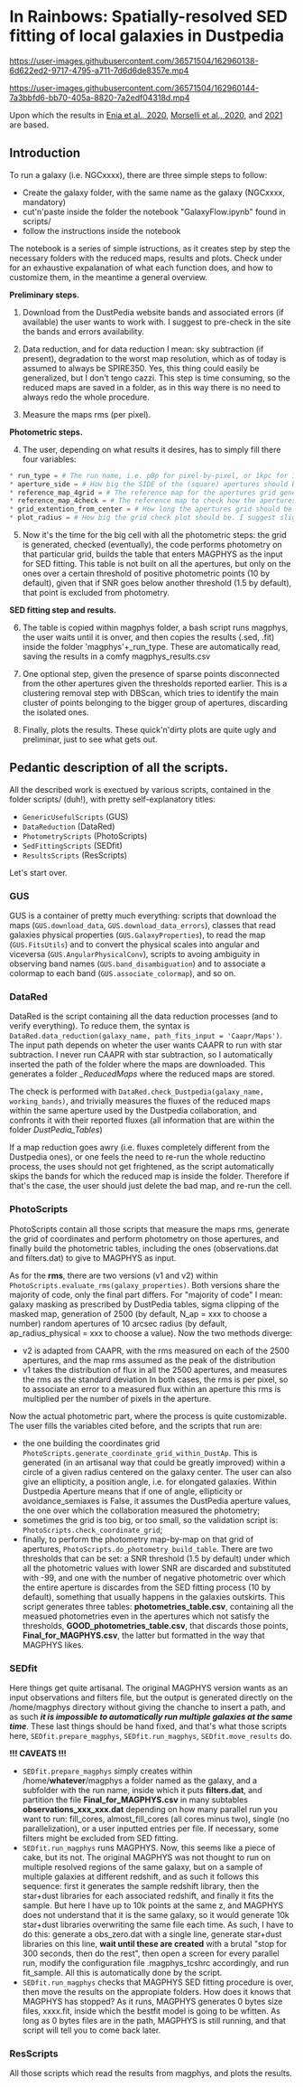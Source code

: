 # In Rainbows: Spatially-resolved SED fitting of local galaxies in Dustpedia

https://user-images.githubusercontent.com/36571504/162960138-6d622ed2-9717-4795-a711-7d6d6de8357e.mp4

https://user-images.githubusercontent.com/36571504/162960144-7a3bbfd6-bb70-405a-8820-7a2edf04318d.mp4

Upon which the results in [Enia et al., 2020](https://ui.adsabs.harvard.edu/abs/2020MNRAS.493.4107E/abstract), [Morselli et al., 2020](https://ui.adsabs.harvard.edu/abs/2020MNRAS.496.4606M/abstract), and [2021](https://ui.adsabs.harvard.edu/abs/2021MNRAS.502L..85M/abstract) are based.


## Introduction

To run a galaxy (i.e. NGCxxxx), there are three simple steps to follow:

- Create the galaxy folder, with the same name as the galaxy (NGCxxxx, mandatory)
- cut'n'paste inside the folder the notebook "GalaxyFlow.ipynb" found in scripts/
- follow the instructions inside the notebook

The notebook is a series of simple istructions, as it creates step by step the necessary folders with the reduced maps, results and plots. Check under for an exhaustive expalanation of what each function does, and how to customize them, in the meantime a general overview.

**Preliminary steps.**

1) Download from the DustPedia website bands and associated errors (if available) the user wants to work with. I suggest to pre-check in the site the bands and errors availability.

2) Data reduction, and for data reduction I mean: sky subtraction (if present), degradation to the worst map resolution, which as of today is assumed to always be SPIRE350. Yes, this thing could easily be generalized, but I don't tengo cazzi. This step is time consuming, so the reduced maps are saved in a folder, as in this way there is no need to always redo the whole procedure.

3)  Measure the maps rms (per pixel).

**Photometric steps.**

4) The user, depending on what results it desires, has to simply fill there four variables:
```python
* run_type = # The run name, i.e. pBp for pixel-by-pixel, or 1kpc for 1kpc apertures, o "Bh<oalf3-2Hhlad" if it feels creative.
* aperture_side = # How big the SIDE of the (square) apertures should be, either in parsec, kiloparsec or arcsec.
* reference_map_4grid = # The reference map for the apertures grid generation (coordinates.txt with values in ra e dec)
* reference_map_4check = # The reference map to check how the apertures were created 
* grid_extention_from_center = # How long the apertures grid should be extended from the galaxy center, either in pc, kpc or arcsec
* plot_radius = # How big the grid check plot should be. I suggest slightly bigger than the former grid_extention
```

5) Now it's the time for the big cell with all the photometric steps: the grid is generated, checked (eventually), the code performs photometry on that particular grid, builds the table that enters MAGPHYS as the input for SED fitting. This table is not built on all the apertures, but only on the ones over a certain threshold of positive photometric points (10 by default), given that if SNR goes below another threshold (1.5 by default), that point is excluded from photometry.

**SED fitting step and results.**

6) The table is copied within magphys folder, a bash script runs magphys, the user waits until it is onver, and then copies the results (.sed, .fit) inside the folder 'magphys'+_run_type. These are automatically read, saving the results in a comfy magphys_results.csv

7) One optional step, given the presence of sparse points disconnected from the other apertures given the thresholds reported earlier. This is a clustering removal step with DBScan, which tries to identify the main cluster of points belonging to the bigger group of apertures, discarding the isolated ones.

8) Finally, plots the results. These quick'n'dirty plots are quite ugly and preliminar, just to see what gets out.

Pedantic description of all the scripts.
-----------
All the described work is exectued by various scripts, contained in the folder scripts/ (duh!), with pretty self-explanatory titles:
* `GenericUsefulScripts` (GUS)
* `DataReduction` (DataRed)
* `PhotometryScripts` (PhotoScripts)
* `SedFittingScripts` (SEDfit)
* `ResultsScripts` (ResScripts)

Let's start over.
### GUS
GUS is a container of pretty much everything: scripts that download the maps (`GUS.download_data`, `GUS.download_data_errors`), classes that read galaxies physical properties (`GUS.GalaxyProperties`), to read the map (`GUS.FitsUtils`) and to convert the physical scales into angular and viceversa (`GUS.AngularPhysicalConv`), scripts to avoing ambiguity in observing band names (`GUS.band_disambiguation`) and to associate a colormap to each band (`GUS.associate_colormap`), and so on.

### DataRed
DataRed is the script containing all the data reduction processes (and to verify everything).
To reduce them, the syntax is `DataRed.data_reduction(galaxy_name, path_fits_input = 'Caapr/Maps')`. The input path depends on wheter the user wants CAAPR to run with star subtraction. I never run CAAPR with star subtraction, so I automatically inserted the path of the folder where the maps are downloaded. This generates a folder *_ReducedMaps* where the reduced maps are stored.

The check is performed with `DataRed.check_Dustpedia(galaxy_name, working_bands)`, and trivially measures the fluxes of the reduced maps within the same aperture used by the Dustpedia collaboration, and confronts it with their reported fluxes (all information that are within the folder *DustPedia_Tables*)

If a map reduction goes awry (i.e. fluxes completely different from the Dustpedia ones), or one feels the need to re-run the whole reductino process, the uses should not get frightened, as the script automatically skips the bands for which the reduced map is inside the folder. Therefore if that's the case, the user should just delete the bad map, and re-run the cell.

### PhotoScripts
PhotoScripts contain all those scripts that measure the maps rms, generate the grid of coordinates and perform photometry on those apertures, and finally build the photometric tables, including the ones (observations.dat and filters.dat) to give to MAGPHYS as input.

As for the **rms**, there are two versions (v1 and v2) within `PhotoScripts.evaluate_rms(galaxy_properties)`. Both versions share the majority of code, only the final part differs. For "majority of code" I mean: galaxy masking as prescribed by DustPedia tables, sigma clipping of the masked map, generation of 2500 (by default, N_ap = xxx to choose a number) random apertures of 10 arcsec radius (by default, ap_radius_physical = xxx to choose a value). Now the two methods diverge:
- v2 is adapted from CAAPR, with the rms measured on each of the 2500 apertures, and the map rms assumed as the peak of the distribution
- v1 takes the distribution of flux in all the 2500 apertures, and measures the rms as the standard deviation
In both cases, the rms is per pixel, so to associate an error to a measured flux within an aperture this rms is multiplied per the number of pixels in the aperture.

Now the actual photometric part, where the process is quite customizable. The user fills the variables cited before, and the scripts that run are:
- the one building the coordinates grid `PhotoScripts.generate_coordinate_grid_within_DustAp`. This is generated (in an artisanal way that could be greatly improved) within a circle of a given radius centered on the galaxy center. The user can also give an ellipticity, a position angle, i.e. for elongated galaxies. Within Dustpedia Aperture means that if one of angle, ellipticity or avoidance_semiaxes is False, it assumes the DustPedia aperture values, the one over which the collaboration measured the photometry;
- sometimes the grid is too big, or too small, so the validation script is: `PhotoScripts.check_coordinate_grid`;
- finally, to perform the photometry map-by-map on that grid of apertures, `PhotoScripts.do_photometry_build_table`. There are two thresholds that can be set: a SNR threshold (1.5 by default) under which all the photometric values with lower SNR are discarded and substituted with -99, and one with the number of negative photometric over which the entire aperture is discardes from the SED fitting process (10 by default), something that usually happens in the galaxies outskirts. This script generates three tables: **photometries_table.csv**, containing all the measued photometries even in the apertures which not satisfy the thresholds, **GOOD_photometries_table.csv**, that discards those points, **Final_for_MAGPHYS.csv**, the latter but formatted in the way that MAGPHYS likes.

### SEDfit
Here things get quite artisanal. The original MAGPHYS version wants as an input observations and filters file, but the output is generated directly on the /home/magphys directory without giving the chanche to insert a path, and as such ***it is impossible to automatically run multiple galaxies at the same time***. These last things should be hand fixed, and that's what those scripts here, `SEDfit.prepare_magphys`, `SEDfit.run_magphys`, `SEDfit.move_results` do.

**!!! CAVEATS !!!**

- `SEDfit.prepare_magphys` simply creates within /home/**whatever**/magphys a folder named as the galaxy, and a subfolder with the run name, inside which it puts  **filters.dat**, and partition the file **Final_for_MAGPHYS.csv** in many subtables **observations_xxx_xxx.dat** depending on how many parallel run you want to run: fill_cores, almost_fill_cores (all cores minus two), single (no parallelization), or a user inputted entries per file. If necessary, some filters might be excluded from SED fitting.
- `SEDfit.run_magphys` runs MAGPHYS. Now, this seems like a piece of cake, but its not. The original MAGPHYS was not thought to run on multiple resolved regions of the same galaxy, but on a sample of multiple galaxies at different redshift, and as such it follows this sequence: first it generates the sample redshift library, then the star+dust libraries for each associated redshift, and finally it fits the sample. But here I have up to 10k points at the same z, and MAGPHYS does not understand that it is the same galaxy, so it would generate 10k star+dust libraries overwriting the same file each time. As such, I have to do this: generate a obs_zero.dat with a single line, generate star+dust libraries on this line, **wait until these are created** with a brutal "stop for 300 seconds, then do the rest", then open a screen for every parallel run, modify the configuration file .magphys_tcshrc accordingly, and run fit_sample. All this is automatically done by the script.
- `SEDfit.run_magphys` checks that MAGPHYS SED fitting procedure is over, then move the results on the appropiate folders. How does it knows that MAGPHYS has stopped? As it runs, MAGPHYS generates 0 bytes size files, xxxx.fit, inside which the bestfit model is going to be wfitten. As long as 0 bytes files are in the path, MAGPHYS is still running, and that script will tell you to come back later.

### ResScripts
All those scripts which read the results from magphys, and plots the results.
